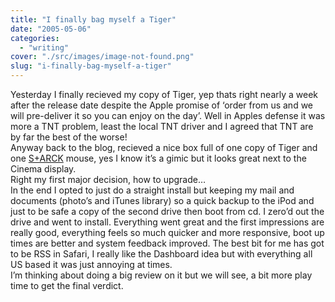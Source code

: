 ```yaml
---
title: "I finally bag myself a Tiger"
date: "2005-05-06"
categories: 
  - "writing"
cover: "./src/images/image-not-found.png"
slug: "i-finally-bag-myself-a-tiger"
---
```


Yesterday I finally recieved my copy of Tiger, yep thats right nearly a week after the release date despite the Apple promise of ‘order from us and we will pre-deliver it so you can enjoy on the day’. Well in Apples defense it was more a TNT problem, least the local TNT driver and I agreed that TNT are by far the best of the worse!  
Anyway back to the blog, recieved a nice box full of one copy of Tiger and one [S+ARCK](http://www.microsoft.com/hardware/mouseandkeyboard/productdetails.aspx?pid=027) mouse, yes I know it’s a gimic but it looks great next to the Cinema display.  
Right my first major decision, how to upgrade…  
In the end I opted to just do a straight install but keeping my mail and documents (photo’s and iTunes library) so a quick backup to the iPod and just to be safe a copy of the second drive then boot from cd. I zero’d out the drive and went to install. Everything went great and the first impressions are really good, everything feels so much quicker and more responsive, boot up times are better and system feedback improved. The best bit for me has got to be RSS in Safari, I really like the Dashboard idea but with everything all US based it was just annoying at times.  
I’m thinking about doing a big review on it but we will see, a bit more play time to get the final verdict.
